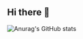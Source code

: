 ## Hi there 👋

![Anurag's GitHub stats](https://github-readme-stats.vercel.app/api?username=eduh3435&show_icons=true)
